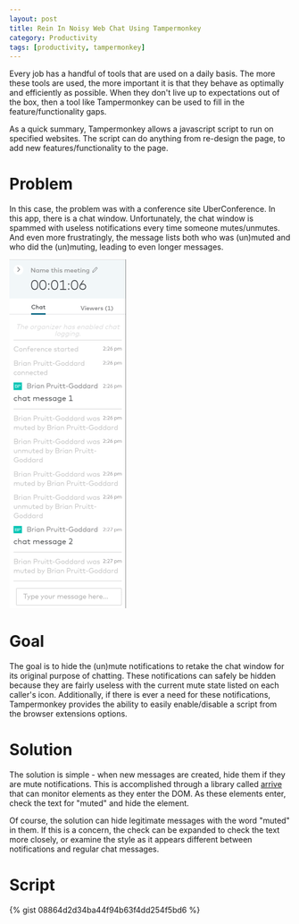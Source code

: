 ```yaml
---
layout: post
title: Rein In Noisy Web Chat Using Tampermonkey
category: Productivity
tags: [productivity, tampermonkey]
---
```


Every job has a handful of tools that are used on a daily basis. The more these tools are used, the more important it is that they behave as optimally and efficiently as possible. When they don't live up to expectations out of the box, then a tool like Tampermonkey can be used to fill in the feature/functionality gaps.

As a quick summary, Tampermonkey allows a javascript script to run on specified websites. The script can do anything from re-design the page, to add new features/functionality to the page.

# Problem

In this case, the problem was with a conference site UberConference. In this app, there is a chat window. Unfortunately, the chat window is spammed with useless notifications every time someone mutes/unmutes. And even more frustratingly, the message lists both who was (un)muted and who did the (un)muting, leading to even longer messages.

![Before Image](/assets/images/uberconference-before-tampermonkey.png)

# Goal

The goal is to hide the (un)mute notifications to retake the chat window for its original purpose of chatting. These notifications can safely be hidden because they are fairly useless with the current mute state listed on each caller's icon. Additionally, if there is ever a need for these notifications, Tampermonkey provides the ability to easily enable/disable a script from the browser extensions options.

# Solution

The solution is simple - when new messages are created, hide them if they are mute notifications. This is accomplished through a library called [arrive](https://github.com/uzairfarooq/arrive/) that can monitor elements as they enter the DOM. As these elements enter, check the text for "muted" and hide the element.

Of course, the solution can hide legitimate messages with the word "muted" in them. If this is a concern, the check can be expanded to check the text more closely, or examine the style as it appears different between notifications and regular chat messages.

# Script

{% gist 08864d2d34ba44f94b63f4dd254f5bd6 %}